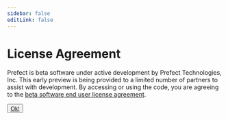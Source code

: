 ```yaml
---
sidebar: false
editLink: false
---
```


<div class="home license">
<div class="hero">

# License Agreement

Prefect is beta software under active development by Prefect Technologies, Inc. This early preview is being provided to a limited number of partners to assist with development. By accessing or using the code, you are agreeing to the [beta software end user license agreement](license.html).

<div class="action">

<button class="action-button">
<a href="https://github.com/PrefectHQ/prefect">Ok!</a>
</button>

</div>
</div>
</div>
